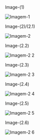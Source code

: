 
Image-(1)

![Imagem-1](https://github.com/TassianaMilka/Html-and-Css-Milka-Design-Programming-/assets/114196099/2578eb79-d36c-4289-a2a7-d7e3bbb8cc9f)


Image-(2)/(2.1)

![Imagem-2](https://github.com/TassianaMilka/Html-and-Css-Milka-Design-Programming-/assets/114196099/e0e72a35-4fb8-4b1e-a168-35ab372ae76c)



Image-(2.2)

![Imagem-2 2](https://github.com/TassianaMilka/Html-and-Css-Milka-Design-Programming-/assets/114196099/49817cea-bd9b-49e8-87a3-7e62959f531a)


Image-(2.3)

![Imagem-2 3](https://github.com/TassianaMilka/Html-and-Css-Milka-Design-Programming-/assets/114196099/9ee6722a-65ad-4b9e-b4a4-dca5a2ac6053)


Image-(2.4)

![Imagem-2 4](https://github.com/TassianaMilka/Html-and-Css-Milka-Design-Programming-/assets/114196099/886f38cb-cf65-4a5b-ac06-db579e373776)


Image-(2.5)


![Imagem-2 5](https://github.com/TassianaMilka/Html-and-Css-Milka-Design-Programming-/assets/114196099/387cd19f-1c58-4a24-a32b-3f07f0f4c204)

Image-(2.6)

![Imagem-2 6](https://github.com/TassianaMilka/Html-and-Css-Milka-Design-Programming-/assets/114196099/89101ec8-3905-4e8e-a7ca-8685679b90f5)




